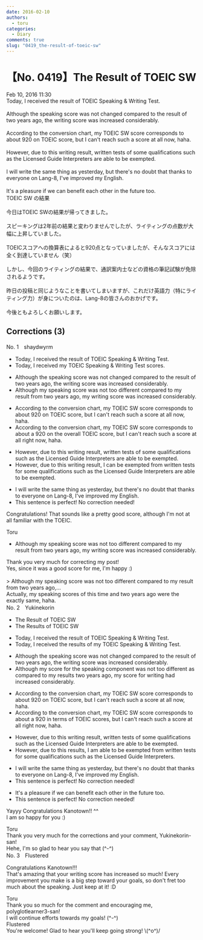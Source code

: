 ```yaml
---
date: 2016-02-10
authors:
  - toru
categories:
  - Diary
comments: true
slug: "0419_the-result-of-toeic-sw"
---
```


# 【No. 0419】The Result of TOEIC SW
<div class="date">Feb 10, 2016 11:30</div>
<div id="post"><div id="body_show_ori">
Today, I received the result of TOEIC Speaking &amp; Writing Test.<br/><br/>Although the speaking score was not changed compared to the result of two years ago, the writing score was increased considerably.<br/><br/>According to the conversion chart, my TOEIC SW score corresponds to about 920 on TOEIC score, but I can't reach such a score at all now, haha.<br/><br/>However, due to this writing result, written tests of some qualifications such as the Licensed Guide Interpreters are able to be exempted.<br/><br/>I will write the same thing as yesterday, but there's no doubt that thanks to everyone on Lang-8, I've improved my English.<br/><br/>It's a pleasure if we can benefit each other in the future too.
</div></div>

<!-- more -->

<div id="post_ja"><div id="body_show_mo">
TOEIC SW の結果<br/><br/>今日はTOEIC SWの結果が帰ってきました。<br/><br/>スピーキングは2年前の結果と変わりませんでしたが、ライティングの点数が大幅に上昇していました。<br/><br/>TOEICスコアへの換算表によると920点となっていましたが、そんなスコアには全く到達していません（笑）<br/><br/>しかし、今回のライティングの結果で、通訳案内士などの資格の筆記試験が免除されるようです。<br/><br/>昨日の投稿と同じようなことを書いてしまいますが、これだけ英語力（特にライティング力）が身についたのは、Lang-8の皆さんのおかげです。<br/><br/>今後ともよろしくお願いします。
</div></div>

## Corrections (3)
<div id="block"><div class="first_name"> No. 1　<span class="just_name">shaydwyrm</span></div><div id="block2">
<ul class="correction_field">
<li class="incorrect">Today, I received the result of TOEIC Speaking &amp; Writing Test.</li>
<li class="corrected correct">
Today, I received <span class="f_blue">my</span> TOEIC Speaking &amp; Writing Test <span class="f_blue">scores</span>.
</li>
</ul>
<ul class="correction_field">
<li class="incorrect">Although the speaking score was not changed compared to the result of two years ago, the writing score was increased considerably.</li>
<li class="corrected correct">
Although <span class="f_blue">my</span> speaking score was not <span class="f_blue">too different</span> compared to <span class="f_blue">my</span> result <span class="f_red">from</span> two years ago, <span class="f_blue">my</span> writing score <span class="f_red"><span class="sline">was</span></span> increased considerably.
</li>
</ul>
<ul class="correction_field">
<li class="incorrect">According to the conversion chart, my TOEIC SW score corresponds to about 920 on TOEIC score, but I can't reach such a score at all now, haha.</li>
<li class="corrected correct">
According to the conversion chart, my TOEIC SW score corresponds to about <span class="f_red">a </span>920 on <span class="f_blue">the overall </span>TOEIC<span class="sline"> score</span>, but I can't reach such a score at all <span class="f_red">right</span><span class="f_blue"> </span>now, haha.
</li>
</ul>
<ul class="correction_field">
<li class="incorrect">However, due to this writing result, written tests of some qualifications such as the Licensed Guide Interpreters are able to be exempted.</li>
<li class="corrected correct">
However, due to this writing result, <span class="f_red">I can be exempted from </span>written tests <span class="f_red">for</span> some qualifications such as the Licensed Guide Interpreters<span class="sline"> are able to be exempted</span>.
</li>
</ul>
<ul class="correction_field">
<li class="incorrect">I will write the same thing as yesterday, but there's no doubt that thanks to everyone on Lang-8, I've improved my English.</li>
<li class="corrected perfect">This sentence is perfect! No correction needed!</li>
</ul>
<p class="comment_small">
 Congratulations!  That sounds like a pretty good score, although I'm not at all familiar with the TOEIC.
</p>

</div><div class="name"><span class="just_name">Toru</span><br><div class="quote_field"><ul class="correction_field">
<li class="corrected correct">
Although <span class="f_blue">my</span> speaking score was not <span class="f_blue">too different</span> compared to <span class="f_blue">my</span> result <span class="f_red">from</span> two years ago, <span class="f_blue">my</span> writing score <span class="f_red"><span class="sline">was</span></span> increased considerably.
</li>
</ul></div>
Thank you very much for correcting my post!<br/>Yes, since it was a good score for me, I'm happy :)<br/><br/>&gt; Although my speaking score was not too different compared to my result from two years ago,...<br/>Actually, my speaking scores of this time and two years ago were the exactly same, haha. 
</div>
</div>
<div id="block"><div class="first_name"> No. 2　<span class="just_name">Yukinekorin</span></div><div id="block2">
<ul class="correction_field">
<li class="incorrect">The Result of TOEIC SW</li>
<li class="corrected correct">
The <span class="f_blue">Results </span>of TOEIC SW
</li>
</ul>
<ul class="correction_field">
<li class="incorrect">Today, I received the result of TOEIC Speaking &amp; Writing Test.</li>
<li class="corrected correct">
Today, I received the <span class="f_blue">results </span>of <span class="f_blue">my </span>TOEIC Speaking &amp; Writing Test.
</li>
</ul>
<ul class="correction_field">
<li class="incorrect">Although the speaking score was not changed compared to the result of two years ago, the writing score was increased considerably.</li>
<li class="corrected correct">
Although <span class="f_blue">my score for the </span>speaking <span class="f_blue">component was not too different as</span> compared to <span class="f_blue">my results </span>two years ago, <span class="f_blue">my score for </span>writing <span class="f_blue">had</span> increased considerably.
</li>
</ul>
<ul class="correction_field">
<li class="incorrect">According to the conversion chart, my TOEIC SW score corresponds to about 920 on TOEIC score, but I can't reach such a score at all now, haha.</li>
<li class="corrected correct">
According to the conversion chart, my TOEIC SW score corresponds to about <span class="f_blue">a </span>920<span class="f_blue"> in terms of TOEIC scores</span>, but I can't reach such a score at all <span class="f_blue">right </span>now, haha.
</li>
</ul>
<ul class="correction_field">
<li class="incorrect">However, due to this writing result, written tests of some qualifications such as the Licensed Guide Interpreters are able to be exempted.</li>
<li class="corrected correct">
However, due to this <span class="f_blue">results</span>, <span class="f_blue">I am able to be exempted from </span>written tests <span class="f_blue">for </span>some qualifications such as the Licensed Guide Interpreters.
</li>
</ul>
<ul class="correction_field">
<li class="incorrect">I will write the same thing as yesterday, but there's no doubt that thanks to everyone on Lang-8, I've improved my English.</li>
<li class="corrected perfect">This sentence is perfect! No correction needed!</li>
</ul>
<ul class="correction_field">
<li class="incorrect">It's a pleasure if we can benefit each other in the future too.</li>
<li class="corrected perfect">This sentence is perfect! No correction needed!</li>
</ul>
<p class="comment_small">
 Yayyy Congratulations Kanotown!! ^^
 <br/>
 I am so happy for you :)
</p>

</div><div class="name"><span class="just_name">Toru</span><br>
Thank you very much for the corrections and your comment, Yukinekorin-san!<br/>Hehe, I'm so glad to hear you say that (^-^)
</div>
</div>
<div id="block"><div class="first_name"> No. 3　<span class="just_name">Flustered</span></div><div id="block2">
<p class="comment_small">
 Congratulations Kanotown!!!
 <br/>
 That's amazing that your writing score has increased so much! Every improvement you make is a big step toward your goals, so don't fret too much about the speaking. Just keep at it! :D
</p>

</div><div class="name"><span class="just_name">Toru</span><br>
Thank you so much for the comment and encouraging me, polyglotlearner3-san!<br/>I will continue efforts towards my goals! (^-^)
</div>
<div class="name"><span class="just_name">Flustered</span><br>
You're welcome! Glad to hear you'll keep going strong! \(^o^)/
</div>
</div>
